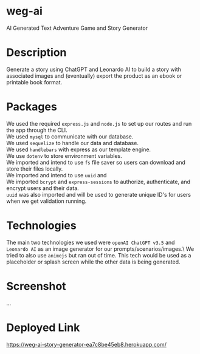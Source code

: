 # weg-ai
AI Generated Text Adventure Game and Story Generator

# Description
Generate a story using ChatGPT and Leonardo AI to build a story with associated images and (eventually) export the product as an ebook or printable book format.

# Packages
We used the required ```express.js``` and ```node.js``` to set up our routes and run the app through the CLI.\
We used ```mysql``` to communicate with our database.\
We used ```sequelize``` to handle our data and database.\
We used ```handlebars``` with express as our template engine.\
We use ```dotenv``` to store environment variables.\
We imported and intend to use ```fs``` file saver so users can download and store their files locally.\
We imported and intend to use ```uuid``` and \
We imported ```bcrypt``` and ```express-sessions``` to authorize, authenticate, and encrypt users and their data.\
```uuid``` was also imported and will be used to generate unique ID's for users when we get validation running.

# Technologies
The main two technologies we used were ```openAI ChatGPT v3.5``` and ```Leonardo AI``` as an image generator for our prompts/scenarios/images.\\
We tried to also use ```animejs``` but ran out of time. This tech would be used as a placeholder or splash screen while the other data is being generated.

# Screenshot
...

# Deployed Link
https://weg-ai-story-generator-ea7c8be45eb8.herokuapp.com/